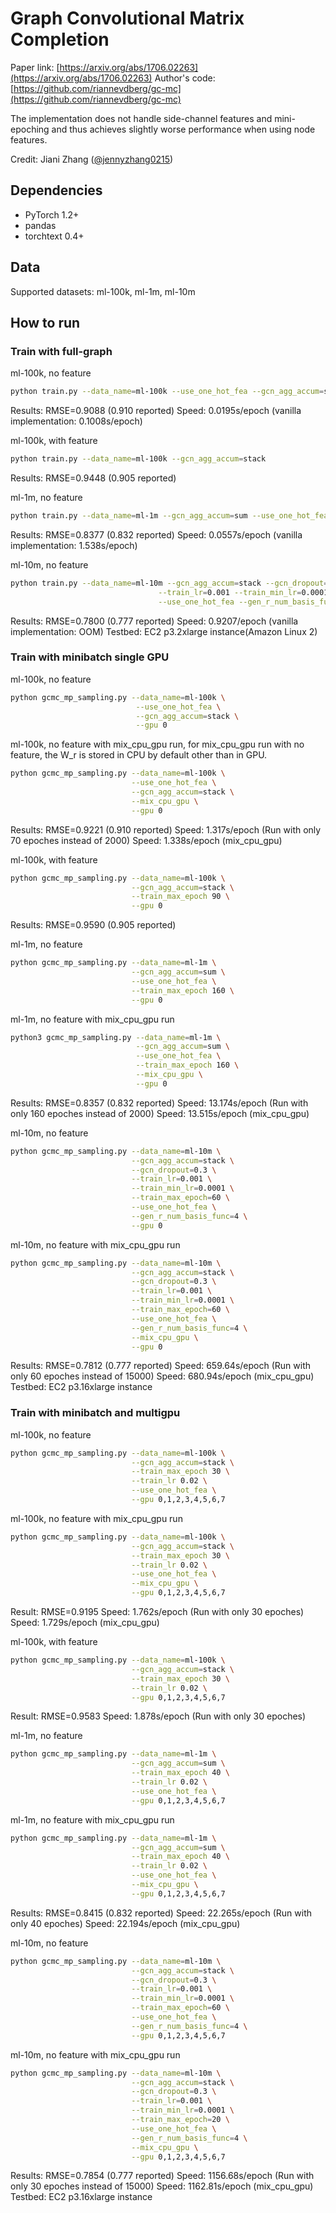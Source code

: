 # Graph Convolutional Matrix Completion

Paper link: [https://arxiv.org/abs/1706.02263](https://arxiv.org/abs/1706.02263)
Author's code: [https://github.com/riannevdberg/gc-mc](https://github.com/riannevdberg/gc-mc)

The implementation does not handle side-channel features and mini-epoching and thus achieves
slightly worse performance when using node features.

Credit: Jiani Zhang ([@jennyzhang0215](https://github.com/jennyzhang0215))

## Dependencies
* PyTorch 1.2+
* pandas
* torchtext 0.4+

## Data

Supported datasets: ml-100k, ml-1m, ml-10m

## How to run
### Train with full-graph
ml-100k, no feature
```bash
python train.py --data_name=ml-100k --use_one_hot_fea --gcn_agg_accum=stack
```
Results: RMSE=0.9088 (0.910 reported)
Speed: 0.0195s/epoch (vanilla implementation: 0.1008s/epoch)

ml-100k, with feature
```bash
python train.py --data_name=ml-100k --gcn_agg_accum=stack
```
Results: RMSE=0.9448 (0.905 reported)

ml-1m, no feature
```bash
python train.py --data_name=ml-1m --gcn_agg_accum=sum --use_one_hot_fea
```
Results: RMSE=0.8377 (0.832 reported)
Speed: 0.0557s/epoch (vanilla implementation: 1.538s/epoch)

ml-10m, no feature
```bash
python train.py --data_name=ml-10m --gcn_agg_accum=stack --gcn_dropout=0.3 \
                                 --train_lr=0.001 --train_min_lr=0.0001 --train_max_iter=15000 \
                                 --use_one_hot_fea --gen_r_num_basis_func=4
```
Results: RMSE=0.7800 (0.777 reported)
Speed: 0.9207/epoch (vanilla implementation: OOM)
Testbed: EC2 p3.2xlarge instance(Amazon Linux 2)

### Train with minibatch single GPU
ml-100k, no feature
```bash
python gcmc_mp_sampling.py --data_name=ml-100k \
                            --use_one_hot_fea \
                            --gcn_agg_accum=stack \
                            --gpu 0

```
ml-100k, no feature with mix_cpu_gpu run, for mix_cpu_gpu run with no feature, the W_r is stored in CPU by default other than in GPU.
```bash
python gcmc_mp_sampling.py --data_name=ml-100k \
                           --use_one_hot_fea \
                           --gcn_agg_accum=stack \
                           --mix_cpu_gpu \
                           --gpu 0 
```
Results: RMSE=0.9221 (0.910 reported)
Speed: 1.317s/epoch (Run with only 70 epoches instead of 2000)
Speed: 1.338s/epoch (mix_cpu_gpu)

ml-100k, with feature
```bash
python gcmc_mp_sampling.py --data_name=ml-100k \
                           --gcn_agg_accum=stack \
                           --train_max_epoch 90 \
                           --gpu 0
```
Results: RMSE=0.9590 (0.905 reported)

ml-1m, no feature
```bash
python gcmc_mp_sampling.py --data_name=ml-1m \
                           --gcn_agg_accum=sum \
                           --use_one_hot_fea \
                           --train_max_epoch 160 \
                           --gpu 0
```
ml-1m, no feature with mix_cpu_gpu run
```bash
python3 gcmc_mp_sampling.py --data_name=ml-1m \
                            --gcn_agg_accum=sum \
                            --use_one_hot_fea \
                            --train_max_epoch 160 \
                            --mix_cpu_gpu \
                            --gpu 0
```
Results: RMSE=0.8357 (0.832 reported)
Speed: 13.174s/epoch (Run with only 160 epoches instead of 2000)
Speed: 13.515s/epoch (mix_cpu_gpu)

ml-10m, no feature
```bash
python gcmc_mp_sampling.py --data_name=ml-10m \
                           --gcn_agg_accum=stack \
                           --gcn_dropout=0.3 \
                           --train_lr=0.001 \
                           --train_min_lr=0.0001 \
                           --train_max_epoch=60 \
                           --use_one_hot_fea \
                           --gen_r_num_basis_func=4 \
                           --gpu 0
```
ml-10m, no feature with mix_cpu_gpu run
```bash
python gcmc_mp_sampling.py --data_name=ml-10m \
                           --gcn_agg_accum=stack \
                           --gcn_dropout=0.3 \
                           --train_lr=0.001 \
                           --train_min_lr=0.0001 \
                           --train_max_epoch=60 \
                           --use_one_hot_fea \
                           --gen_r_num_basis_func=4 \
                           --mix_cpu_gpu \
                           --gpu 0
```
Results: RMSE=0.7812 (0.777 reported)
Speed: 659.64s/epoch (Run with only 60 epoches instead of 15000)
Speed: 680.94s/epoch (mix_cpu_gpu)
Testbed: EC2 p3.16xlarge instance

### Train with minibatch and multigpu
ml-100k, no feature
```bash
python gcmc_mp_sampling.py --data_name=ml-100k \
                           --gcn_agg_accum=stack \
                           --train_max_epoch 30 \
                           --train_lr 0.02 \
                           --use_one_hot_fea \
                           --gpu 0,1,2,3,4,5,6,7
```
ml-100k, no feature with mix_cpu_gpu run
```bash
python gcmc_mp_sampling.py --data_name=ml-100k \
                           --gcn_agg_accum=stack \
                           --train_max_epoch 30 \
                           --train_lr 0.02 \
                           --use_one_hot_fea \
                           --mix_cpu_gpu \
                           --gpu 0,1,2,3,4,5,6,7
```
Result: RMSE=0.9195
Speed: 1.762s/epoch (Run with only 30 epoches) 
Speed: 1.729s/epoch (mix_cpu_gpu)

ml-100k, with feature
```bash
python gcmc_mp_sampling.py --data_name=ml-100k \
                           --gcn_agg_accum=stack \
                           --train_max_epoch 30 \
                           --train_lr 0.02 \
                           --gpu 0,1,2,3,4,5,6,7
```
Result: RMSE=0.9583
Speed: 1.878s/epoch (Run with only 30 epoches)

ml-1m, no feature
```bash
python gcmc_mp_sampling.py --data_name=ml-1m \
                           --gcn_agg_accum=sum \
                           --train_max_epoch 40 \
                           --train_lr 0.02 \
                           --use_one_hot_fea \
                           --gpu 0,1,2,3,4,5,6,7
```
ml-1m, no feature with mix_cpu_gpu run
```bash
python gcmc_mp_sampling.py --data_name=ml-1m \
                           --gcn_agg_accum=sum \
                           --train_max_epoch 40 \
                           --train_lr 0.02 \
                           --use_one_hot_fea \
                           --mix_cpu_gpu \
                           --gpu 0,1,2,3,4,5,6,7
```
Results: RMSE=0.8415 (0.832 reported)
Speed: 22.265s/epoch (Run with only 40 epoches)
Speed: 22.194s/epoch (mix_cpu_gpu)

ml-10m, no feature
```bash
python gcmc_mp_sampling.py --data_name=ml-10m \
                           --gcn_agg_accum=stack \
                           --gcn_dropout=0.3 \
                           --train_lr=0.001 \
                           --train_min_lr=0.0001 \
                           --train_max_epoch=60 \
                           --use_one_hot_fea \
                           --gen_r_num_basis_func=4 \
                           --gpu 0,1,2,3,4,5,6,7
```
ml-10m, no feature with mix_cpu_gpu run
```bash
python gcmc_mp_sampling.py --data_name=ml-10m \
                           --gcn_agg_accum=stack \
                           --gcn_dropout=0.3 \
                           --train_lr=0.001 \
                           --train_min_lr=0.0001 \
                           --train_max_epoch=20 \
                           --use_one_hot_fea \
                           --gen_r_num_basis_func=4 \
                           --mix_cpu_gpu \
                           --gpu 0,1,2,3,4,5,6,7
```
Results: RMSE=0.7854 (0.777 reported)
Speed: 1156.68s/epoch (Run with only 30 epoches instead of 15000)
Speed: 1162.81s/epoch (mix_cpu_gpu)
Testbed: EC2 p3.16xlarge instance
